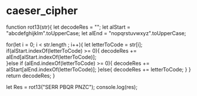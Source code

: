 # caeser_cipher
function rot13(str){
     let decodeRes = "";
     let alStart = "abcdefghijklm".toUpperCase;
     let alEnd   = "nopqrstuvwxyz".toUpperCase;
   
   for(let i = 0; i < str.length ; i++){
     let letterToCode = str[i];
   if(alStart.indexOf(letterToCode) >= 0){
      decodeRes += alEnd[alStart.indexOf(letterToCode)];   
    }else if (alEnd.indexOf(letterToCode) >= 0){
      decodeRes += alStart[alEnd.indexOf(letterToCode)];
    }else{
      decodeRes += letterToCode;
    } 
  }
  return decodeRes;
}

let Res = rot13("SERR PBQR PNZC");
console.log(res);

